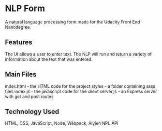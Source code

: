 # NLP Form
A natural language processing form made for the Udacity Front End Nanodegree.

## Features
The UI allows a user to enter text. The NLP will run and return a variety of information about the text that was entered.

## Main Files
index.html - the HTML code for the project
styles - a folder containing sass files
index.js - the javascript code for the client
server.js - an Express server with get and post routes

## Technology Used
HTML, CSS, JavaScript, Node, Webpack, Alyien NPL API